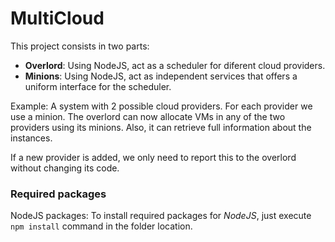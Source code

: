 # MultiCloud

This project consists in two parts:

- **Overlord**: Using NodeJS, act as a scheduler for diferent cloud providers.
- **Minions**: Using NodeJS, act as independent services that offers a uniform interface for the scheduler.

Example:
A system with 2 possible cloud providers. For each provider we use a minion. The overlord can now allocate VMs in any of the two providers using its minions. Also, it can retrieve full information about the instances.

If a new provider is added, we only need to report this to the overlord without changing its code.

### Required packages

NodeJS packages:
To install required packages for *NodeJS*, just execute `npm install` command in the folder location.